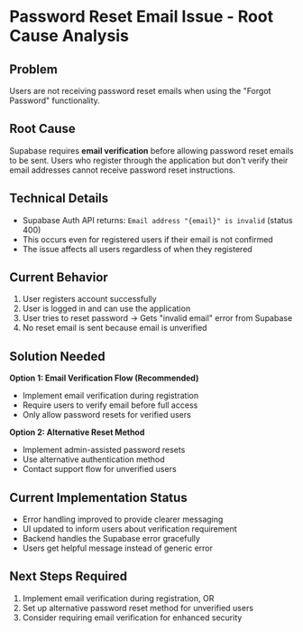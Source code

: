# Password Reset Email Issue - Root Cause Analysis

## Problem
Users are not receiving password reset emails when using the "Forgot Password" functionality.

## Root Cause
Supabase requires **email verification** before allowing password reset emails to be sent. Users who register through the application but don't verify their email addresses cannot receive password reset instructions.

## Technical Details
- Supabase Auth API returns: `Email address "{email}" is invalid` (status 400)
- This occurs even for registered users if their email is not confirmed
- The issue affects all users regardless of when they registered

## Current Behavior
1. User registers account successfully 
2. User is logged in and can use the application
3. User tries to reset password → Gets "invalid email" error from Supabase
4. No reset email is sent because email is unverified

## Solution Needed
**Option 1: Email Verification Flow (Recommended)**
- Implement email verification during registration
- Require users to verify email before full access
- Only allow password resets for verified users

**Option 2: Alternative Reset Method**
- Implement admin-assisted password resets
- Use alternative authentication method
- Contact support flow for unverified users

## Current Implementation Status
- Error handling improved to provide clearer messaging
- UI updated to inform users about verification requirement
- Backend handles the Supabase error gracefully
- Users get helpful message instead of generic error

## Next Steps Required
1. Implement email verification during registration, OR
2. Set up alternative password reset method for unverified users
3. Consider requiring email verification for enhanced security